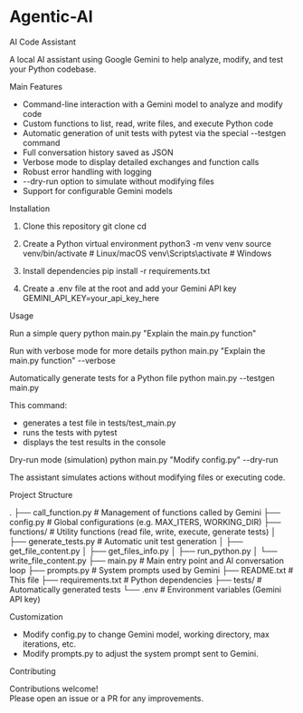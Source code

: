# Agentic-AI
AI Code Assistant 

A local AI assistant using Google Gemini to help analyze, modify, and test your Python codebase.

Main Features

- Command-line interaction with a Gemini model to analyze and modify code
- Custom functions to list, read, write files, and execute Python code
- Automatic generation of unit tests with pytest via the special --testgen command
- Full conversation history saved as JSON
- Verbose mode to display detailed exchanges and function calls
- Robust error handling with logging
- --dry-run option to simulate without modifying files
- Support for configurable Gemini models

Installation

1. Clone this repository
   git clone <repository-url>
   cd <repo-name>

2. Create a Python virtual environment
   python3 -m venv venv
   source venv/bin/activate  # Linux/macOS
   venv\Scripts\activate     # Windows

3. Install dependencies
   pip install -r requirements.txt

4. Create a .env file at the root and add your Gemini API key
   GEMINI_API_KEY=your_api_key_here

Usage

Run a simple query
   python main.py "Explain the main.py function"

Run with verbose mode for more details
   python main.py "Explain the main.py function" --verbose

Automatically generate tests for a Python file
   python main.py --testgen main.py

This command:
- generates a test file in tests/test_main.py
- runs the tests with pytest
- displays the test results in the console

Dry-run mode (simulation)
   python main.py "Modify config.py" --dry-run

The assistant simulates actions without modifying files or executing code.

Project Structure

.
├── call_function.py        # Management of functions called by Gemini
├── config.py               # Global configurations (e.g. MAX_ITERS, WORKING_DIR)
├── functions/              # Utility functions (read file, write, execute, generate tests)
│   ├── generate_tests.py   # Automatic unit test generation
│   ├── get_file_content.py
│   ├── get_files_info.py
│   ├── run_python.py
│   └── write_file_content.py
├── main.py                 # Main entry point and AI conversation loop
├── prompts.py              # System prompts used by Gemini
├── README.txt              # This file
├── requirements.txt        # Python dependencies
├── tests/                  # Automatically generated tests
└── .env                    # Environment variables (Gemini API key)

Customization

- Modify config.py to change Gemini model, working directory, max iterations, etc.
- Modify prompts.py to adjust the system prompt sent to Gemini.

Contributing

Contributions welcome!  
Please open an issue or a PR for any improvements.
